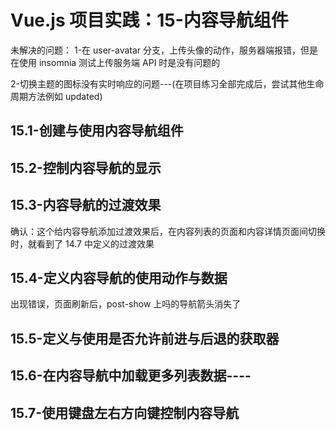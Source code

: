 # Vue.js 项目实践：15-内容导航组件

未解决的问题：
1-在 user-avatar 分支，上传头像的动作，服务器端报错，但是在使用 insomnia 测试上传服务端 API 时是没有问题的

2-切换主题的图标没有实时响应的问题---(在项目练习全部完成后，尝试其他生命周期方法例如 updated)

## 15.1-创建与使用内容导航组件

## 15.2-控制内容导航的显示

## 15.3-内容导航的过渡效果

确认：这个给内容导航添加过渡效果后，在内容列表的页面和内容详情页面间切换时，就看到了 14.7 中定义的过渡效果

## 15.4-定义内容导航的使用动作与数据

出现错误，页面刷新后，post-show 上吗的导航箭头消失了

## 15.5-定义与使用是否允许前进与后退的获取器

## 15.6-在内容导航中加载更多列表数据----

## 15.7-使用键盘左右方向键控制内容导航
